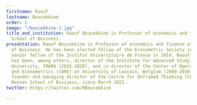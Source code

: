 ```yaml
---
firstname: Raouf
lastname: Boucekkine
order: 2
image: "/boucekkine-1.jpg"
title_and_institution: Raouf Boucekkine is Professor of economics and finance at Rennes
  School of Business.
presentation: Raouf Boucekkine is Professor of economics and finance at Rennes School
  of Business. He has been elected fellow of the Econometric Society in 2020, and
  senior fellow of the Institut Universitaire de France in 2014. Raouf Boucekkine
  has been, among others, director of the Institute for Advanced Study at Aix-Marseille
  University, IMéRA (2015-2020), and co-director of the Center of Operations Research
  and Econometrics (CORE) at University of Louvain, Belgium (2008-2010). He’s the
  founder and managing director of the Centre for Unframed Thinking (CUT) based at
  Rennes School of Business, since March 2022.
twitter: https://twitter.com/RBoucekkine

---
```


